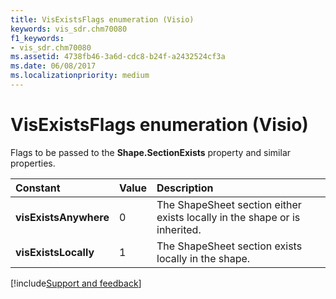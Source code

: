 ```yaml
---
title: VisExistsFlags enumeration (Visio)
keywords: vis_sdr.chm70080
f1_keywords:
- vis_sdr.chm70080
ms.assetid: 4738fb46-3a6d-cdc8-b24f-a2432524cf3a
ms.date: 06/08/2017
ms.localizationpriority: medium
---
```



# VisExistsFlags enumeration (Visio)

Flags to be passed to the **Shape.SectionExists** property and similar properties.



|Constant|Value|Description|
|:-----|:-----|:-----|
| **visExistsAnywhere**|0|The ShapeSheet section either exists locally in the shape or is inherited.|
| **visExistsLocally**|1|The ShapeSheet section exists locally in the shape.|

[!include[Support and feedback](~/includes/feedback-boilerplate.md)]
